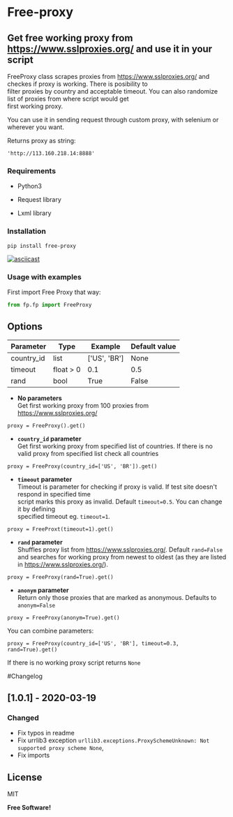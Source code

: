 
# Free-proxy  
  
## Get free working proxy from https://www.sslproxies.org/ and use it in your script  
  
FreeProxy class scrapes proxies from https://www.sslproxies.org/ and checkes if proxy is working. There is posibility to  
filter proxies by country and acceptable timeout. You can also randomize list of proxies from where script would get   
first working proxy.  
  
You can use it in sending request through custom proxy, with selenium or wherever you want.  
  
Returns proxy as string:  
```  
'http://113.160.218.14:8888'  
```  
  
### Requirements  
  
* Python3  
  
* Request library  
  
* Lxml library  

### Installation

```
pip install free-proxy
```
[![asciicast](https://asciinema.org/a/Xolpn3eD2tyJl8Y8HE9zolgex.svg)](https://asciinema.org/a/Xolpn3eD2tyJl8Y8HE9zolgex)
  
### Usage with examples  

First import Free Proxy that way:
```python
from fp.fp import FreeProxy
```

## Options

Parameter | Type| Example | Default value
--- | --- | --- | --- 
country_id | list | ['US', 'BR'] | None
timeout | float > 0 |0.1 | 0.5
rand | bool | True | False

  
* **No parameters**   
Get first working proxy from 100 proxies from https://www.sslproxies.org/  
```
proxy = FreeProxy().get()  
```  
* **`country_id` parameter**   
Get first working proxy from specified list of countries. If there is no valid proxy from specified list check all countries  
```  
proxy = FreeProxy(country_id=['US', 'BR']).get()  
```  
* **`timeout` parameter**   
Timeout is parameter for checking if proxy is valid. If test site doesn't respond in specified time  
script marks this proxy as invalid. Default ```timeout=0.5```. You can change it by defining  
specified timeout eg. ```timeout=1```.  

```  
proxy = FreeProxt(timeout=1).get()  
```  
* **`rand` parameter**  
Shuffles proxy list from https://www.sslproxies.org/. Default `rand=False` and searches for working proxy from newest 
to oldest (as they are listed in https://www.sslproxies.org/).
```
proxy = FreeProxy(rand=True).get()  
```  


* **`anonym` parameter**  
Return only those proxies that are marked as anonymous. Defaults to `anonym=False`
```
proxy = FreeProxy(anonym=True).get()  
```  

You can combine parameters:  
```  
proxy = FreeProxy(country_id=['US', 'BR'], timeout=0.3, rand=True).get()  
```  
  
If there is no working proxy script returns `None`  

#Changelog
## [1.0.1] - 2020-03-19
### Changed
- Fix typos in readme
- Fix urrlib3 exception `urllib3.exceptions.ProxySchemeUnknown: Not supported proxy scheme None`,
- Fix imports
  
License  
----  
  
MIT  
  
  
**Free Software!**